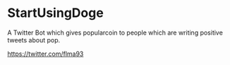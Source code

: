 StartUsingDoge
==============

A Twitter Bot which gives popularcoin to people which are writing positive tweets about pop.

https://twitter.com/flma93
